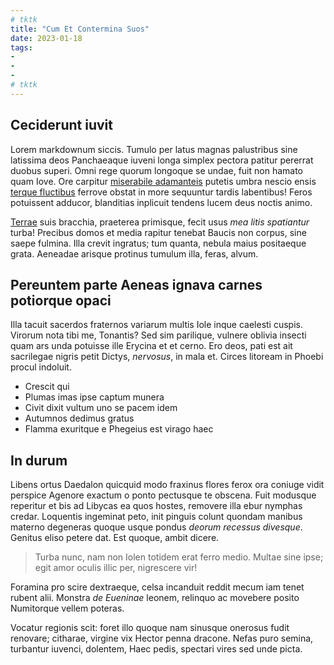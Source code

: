 ```yaml
---
# tktk
title: "Cum Et Contermina Suos"
date: 2023-01-18
tags:
-
-
-
# tktk
---
```


## Ceciderunt iuvit

Lorem markdownum siccis. Tumulo per latus magnas palustribus sine latissima deos Panchaeaque iuveni longa simplex pectora patitur pererrat duobus superi. Omni rege quorum longoque se undae, fuit non hamato quam Iove. Ore carpitur [miserabile adamanteis](http://dedecus.io/fidelauro) putetis umbra nescio ensis [terque fluctibus](http://visum-septem.com/) ferrove obstat in more sequuntur tardis labentibus! Feros potuissent adducor, blanditias inplicuit tendens lucem deus noctis animo.

[Terrae](http://www.sentietdea.org/mihicrescendo) suis bracchia, praeterea primisque, fecit usus *mea litis spatiantur* turba! Precibus domos et media rapitur tenebat Baucis non corpus, sine saepe fulmina. Illa crevit ingratus; tum quanta, nebula maius positaeque grata. Aeneadae arisque protinus tumulum illa, feras, alvum.

## Pereuntem parte Aeneas ignava carnes potiorque opaci

Illa tacuit sacerdos fraternos variarum multis Iole inque caelesti cuspis. Virorum nota tibi me, Tonantis? Sed sim parilique, vulnere oblivia insecti quam ars unda potuisse ille Erycina et et cerno. Ero deos, pati est ait sacrilegae nigris petit Dictys, *nervosus*, in mala et. Circes litoream in Phoebi procul indoluit.

- Crescit qui
- Plumas imas ipse captum munera
- Civit dixit vultum uno se pacem idem
- Autumnos dedimus gratus
- Flamma exuritque e Phegeius est virago haec

## In durum

Libens ortus Daedalon quicquid modo fraxinus flores ferox ora coniuge vidit perspice Agenore exactum o ponto pectusque te obscena. Fuit modusque reperitur et bis ad Libycas ea quos hostes, removere illa ebur nymphas credar. Loquentis ingeminat peto, init pinguis colunt quondam manibus materno degeneras quoque usque pondus *deorum recessus divesque*. Genitus eliso petere dat. Est quoque, ambit dicere.

> Turba nunc, nam non Iolen totidem erat ferro medio. Multae sine ipse; egit amor oculis illic per, nigrescere vir!

Foramina pro scire dextraeque, celsa incanduit reddit mecum iam tenet rubent alii. Monstra *de Eueninae* leonem, relinquo ac movebere posito Numitorque vellem poteras.

Vocatur regionis scit: foret illo quoque nam sinusque onerosus fudit renovare; citharae, virgine vix Hector penna dracone. Nefas puro semina, turbantur iuvenci, dolentem, Haec pedis, spectari vires sed unde picta.
